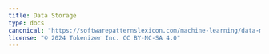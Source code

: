 ```yaml
---
title: Data Storage
type: docs
canonical: "https://softwarepatternslexicon.com/machine-learning/data-management-patterns/data-storage"
license: "© 2024 Tokenizer Inc. CC BY-NC-SA 4.0"
---
```

